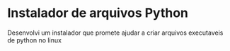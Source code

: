 # Instalador de arquivos Python
Desenvolvi um instalador que promete ajudar a criar arquivos executaveis de python no linux

